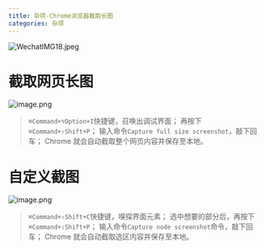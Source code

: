 ```yaml
---
title: 杂项-Chrome浏览器截取长图
categories: 杂项
---
```


![WechatIMG18.jpeg](https://upload-images.jianshu.io/upload_images/15325592-c55c3b131e550cca.jpeg?imageMogr2/auto-orient/strip%7CimageView2/2/w/1240)
<!-- more -->

#  截取网页长图

![image.png](https://upload-images.jianshu.io/upload_images/15325592-dfba15c9d5d7fae9.png?imageMogr2/auto-orient/strip%7CimageView2/2/w/1240)
<!-- more -->

> `⌘Command+⌥Option+I`快捷键，召唤出调试界面；
再按下`⌘Command+⇧Shift+P`；
输入命令`Capture full size screenshot`，敲下回车；
Chrome 就会自动截取整个网页内容并保存至本地。

#  自定义截图


![image.png](https://upload-images.jianshu.io/upload_images/15325592-c4120eba2c0414d8.png?imageMogr2/auto-orient/strip%7CimageView2/2/w/1240)
<!-- more -->

> `⌘Command+⇧Shift+C`快捷键，嗅探界面元素；
选中想要的部分后，再按下`⌘Command+⇧Shift+P`；
输入命令`Capture node screenshot`命令，敲下回车；
Chrome 就会自动截取选区内容并保存至本地。
